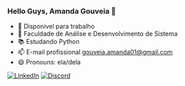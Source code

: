 ### Hello Guys, Amanda Gouveia 👋

- 🔭 Disponível para trabalho 
- 🌱 Faculdade de Análise e Desenvolvimento de Sistema
- 📚 Estudando Python
- 📫 E-mail profissional gouveia.amanda01@gmail.com
- 😄 Pronouns: ela/dela
  
[![LinkedIn](https://img.shields.io/badge/LinkedIn-0077B5?style=for-the-badge&logo=linkedin&logoColor=white)](https://www.linkedin.com/in/amandagouveia-dev/)
[![Discord](https://img.shields.io/badge/Discord-7289DA?style=for-the-badge&logo=discord&logoColor=white)](https://discord.com/channels/@me)








